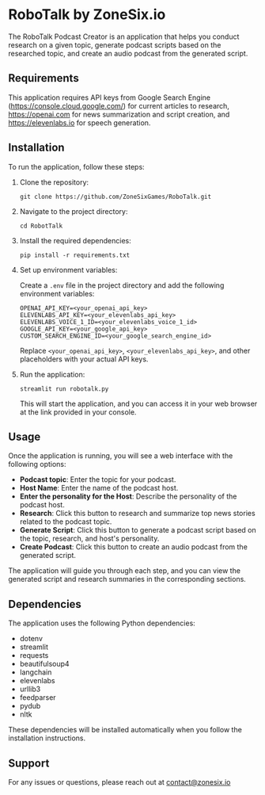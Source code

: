 # RoboTalk by ZoneSix.io

The RoboTalk Podcast Creator is an application that helps you conduct research on a given topic, generate podcast scripts based on the researched topic, and create an audio podcast from the generated script.

## Requirements

This application requires API keys from Google Search Engine (https://console.cloud.google.com/) for current articles to research, https://openai.com for news summarization and script creation, and https://elevenlabs.io for speech generation.

## Installation

To run the application, follow these steps:

1. Clone the repository:

   ```shell
   git clone https://github.com/ZoneSixGames/RoboTalk.git
   ```

2. Navigate to the project directory:

   ```shell
   cd RobotTalk
   ```

3. Install the required dependencies:

   ```shell
   pip install -r requirements.txt
   ```

4. Set up environment variables:

   Create a `.env` file in the project directory and add the following environment variables:

   ```shell
   OPENAI_API_KEY=<your_openai_api_key>
   ELEVENLABS_API_KEY=<your_elevenlabs_api_key>
   ELEVENLABS_VOICE_1_ID=<your_elevenlabs_voice_1_id>
   GOOGLE_API_KEY=<your_google_api_key>
   CUSTOM_SEARCH_ENGINE_ID=<your_google_search_engine_id>
   ```

   Replace `<your_openai_api_key>`, `<your_elevenlabs_api_key>`, and other placeholders with your actual API keys.

5. Run the application:

   ```shell
   streamlit run robotalk.py
   ```

   This will start the application, and you can access it in your web browser at the link provided in your console.

## Usage

Once the application is running, you will see a web interface with the following options:

- **Podcast topic**: Enter the topic for your podcast.
- **Host Name**: Enter the name of the podcast host.
- **Enter the personality for the Host**: Describe the personality of the podcast host.
- **Research**: Click this button to research and summarize top news stories related to the podcast topic.
- **Generate Script**: Click this button to generate a podcast script based on the topic, research, and host's personality.
- **Create Podcast**: Click this button to create an audio podcast from the generated script.

The application will guide you through each step, and you can view the generated script and research summaries in the corresponding sections.

## Dependencies

The application uses the following Python dependencies:

- dotenv
- streamlit
- requests
- beautifulsoup4
- langchain
- elevenlabs
- urllib3
- feedparser
- pydub
- nltk

These dependencies will be installed automatically when you follow the installation instructions.

## Support

For any issues or questions, please reach out at contact@zonesix.io

